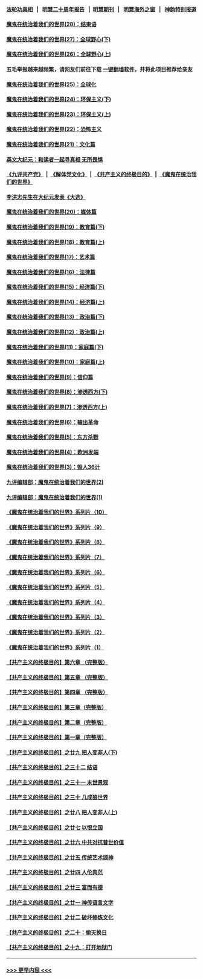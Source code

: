 #### [法轮功真相](https://github.com/gfw-breaker/truth/blob/master/README.md?t=0) &nbsp;&nbsp;|&nbsp;&nbsp; [明慧二十周年报告](https://github.com/gfw-breaker/mh-reports/blob/master/README.md?t=0) &nbsp;&nbsp;|&nbsp;&nbsp;[明慧期刊](https://github.com/gfw-breaker/mh-qikan) &nbsp;&nbsp;|&nbsp;&nbsp; [明慧海外之窗](https://github.com/gfw-breaker/mh-news/blob/master/README.md?t=0) &nbsp;&nbsp;|&nbsp;&nbsp; [神韵特别报道](https://github.com/gfw-breaker/mh-news/blob/master/shenyun.md?t=0)
#### [魔鬼在统治着我们的世界(28)：结束语](../pages/nsc422/n10936246.md?t=07041801) 
#### [魔鬼在统治着我们的世界(27)：全球野心(下)](../pages/nsc422/n10928319.md?t=07041801) 
#### [魔鬼在统治着我们的世界(26)：全球野心(上)](../pages/nsc422/n10900318.md?t=07041801) 
#### 五毛举报越来越频繁，请网友们前往下载 [一键翻墙软件](https://github.com/gfw-breaker/ssr-accounts)，并将此项目推荐给亲友
#### [魔鬼在统治着我们的世界(25)：全球化](../pages/nsc422/n10788205.md?t=07041801) 
#### [魔鬼在统治着我们的世界(24)：环保主义(下)](../pages/nsc422/n10695307.md?t=07041801) 
#### [魔鬼在统治着我们的世界(23)：环保主义(上)](../pages/nsc422/n10688613.md?t=07041801) 
#### [魔鬼在统治着我们的世界(22)：恐怖主义](../pages/nsc422/n10614727.md?t=07041801) 
#### [魔鬼在统治着我们的世界(21)：文化篇](../pages/nsc422/n10597706.md?t=07041801) 
#### [英文大纪元：和读者一起寻真相 无所畏惧](../pages/nsc422/n12542027.md?t=07041801) 
#### [《九评共产党》](https://github.com/begood0513/9ping.md/blob/master/README.md) &nbsp;|&nbsp; [《解体党文化》](../../../../jtdwh.md/blob/master/README.md)  &nbsp;|&nbsp; [《共产主义的终极目的》](../../../../gczydzjmd.md/blob/master/README.md) &nbsp;|&nbsp; [《魔鬼在统治我们的世界》](../../../../mgztzwmdsj.md/blob/master/README.md) 
#### [李洪志先生在大纪元发表《大选》](../pages/nsc422/n12534746.md?t=07041801) 
#### [魔鬼在统治着我们的世界(20)：媒体篇](../pages/nsc422/n10586579.md?t=07041801) 
#### [魔鬼在统治着我们的世界(19)：教育篇(下)](../pages/nsc422/n10564808.md?t=07041801) 
#### [魔鬼在统治着我们的世界(18)：教育篇(上)](../pages/nsc422/n10526970.md?t=07041801) 
#### [魔鬼在统治着我们的世界(17)：艺术篇](../pages/nsc422/n10499093.md?t=07041801) 
#### [魔鬼在统治着我们的世界(16)：法律篇](../pages/nsc422/n10485969.md?t=07041801) 
#### [魔鬼在统治着我们的世界(15)：经济篇(下)](../pages/nsc422/n10469975.md?t=07041801) 
#### [魔鬼在统治着我们的世界(14)：经济篇(上)](../pages/nsc422/n10457370.md?t=07041801) 
#### [魔鬼在统治着我们的世界(13)：政治篇(下)](../pages/nsc422/n10448270.md?t=07041801) 
#### [魔鬼在统治着我们的世界(12)：政治篇(上)](../pages/nsc422/n10444576.md?t=07041801) 
#### [魔鬼在统治着我们的世界(11)：家庭篇(下)](../pages/nsc422/n10440961.md?t=07041801) 
#### [魔鬼在统治着我们的世界(10)：家庭篇(上)](../pages/nsc422/n10435448.md?t=07041801) 
#### [魔鬼在统治着我们的世界(9)：信仰篇](../pages/nsc422/n10432159.md?t=07041801) 
#### [魔鬼在统治着我们的世界(8)：渗透西方(下)](../pages/nsc422/n10429603.md?t=07041801) 
#### [魔鬼在统治着我们的世界(7)：渗透西方(上)](../pages/nsc422/n10426013.md?t=07041801) 
#### [魔鬼在统治着我们的世界(6)：输出革命](../pages/nsc422/n10421536.md?t=07041801) 
#### [魔鬼在统治着我们的世界(5)：东方杀戮](../pages/nsc422/n10417707.md?t=07041801) 
#### [魔鬼在统治着我们的世界(4)：欧洲发端](../pages/nsc422/n10414890.md?t=07041801) 
#### [魔鬼在统治着我们的世界(3)：毁人36计](../pages/nsc422/n10411583.md?t=07041801) 
#### [九评编辑部：魔鬼在统治着我们的世界(2)](../pages/nsc422/n10410036.md?t=07041801) 
#### [九评编辑部：魔鬼在统治着我们的世界(1)](../pages/nsc422/n10406825.md?t=07041801) 
#### [《魔鬼在统治着我们的世界》系列片（10）](../pages/nsc422/n12292670.md?t=07041801) 
#### [《魔鬼在统治着我们的世界》系列片（9）](../pages/nsc422/n12290859.md?t=07041801) 
#### [《魔鬼在统治着我们的世界》系列片（8）](../pages/nsc422/n12287445.md?t=07041801) 
#### [《魔鬼在统治着我们的世界》系列片（7）](../pages/nsc422/n12283425.md?t=07041801) 
#### [《魔鬼在统治着我们的世界》系列片（6）](../pages/nsc422/n12282314.md?t=07041801) 
#### [《魔鬼在统治着我们的世界》系列片（5）](../pages/nsc422/n12281419.md?t=07041801) 
#### [《魔鬼在统治着我们的世界》系列片（4）](../pages/nsc422/n12274024.md?t=07041801) 
#### [《魔鬼在统治着我们的世界》系列片（3）](../pages/nsc422/n12271322.md?t=07041801) 
#### [《魔鬼在统治着我们的世界》系列片（2）](../pages/nsc422/n12269049.md?t=07041801) 
#### [《魔鬼在统治着我们的世界》系列片（1）](../pages/nsc422/n12267575.md?t=07041801) 
#### [【共产主义的终极目的】第六章 （完整版）](../pages/nsc422/n11428913.md?t=07041801) 
#### [【共产主义的终极目的】第五章 （完整版）](../pages/nsc422/n11428912.md?t=07041801) 
#### [【共产主义的终极目的】第四章 （完整版）](../pages/nsc422/n11428907.md?t=07041801) 
#### [【共产主义的终极目的】第三章（完整版）](../pages/nsc422/n11428848.md?t=07041801) 
#### [【共产主义的终极目的】第二章（完整版）](../pages/nsc422/n11428831.md?t=07041801) 
#### [【共产主义的终极目的】第一章（完整版）](../pages/nsc422/n11417651.md?t=07041801) 
#### [【共产主义的终极目的】之廿九 把人变非人(下)](../pages/nsc422/n11344140.md?t=07041801) 
#### [【共产主义的终极目的】之三十二 结语](../pages/nsc422/n11360535.md?t=07041801) 
#### [【共产主义的终极目的】之三十一 末世景观](../pages/nsc422/n11351129.md?t=07041801) 
#### [【共产主义的终极目的】之三十 几成狼世界](../pages/nsc422/n11348280.md?t=07041801) 
#### [【共产主义的终极目的】之廿八 把人变非人(上)](../pages/nsc422/n11340492.md?t=07041801) 
#### [【共产主义的终极目的】之廿七 以恨立国](../pages/nsc422/n11336944.md?t=07041801) 
#### [【共产主义的终极目的】之廿六 中共对抗普世价值](../pages/nsc422/n11324785.md?t=07041801) 
#### [【共产主义的终极目的】之廿五 传统艺术颂神](../pages/nsc422/n11296396.md?t=07041801) 
#### [【共产主义的终极目的】之廿四 人伦典范](../pages/nsc422/n11296397.md?t=07041801) 
#### [【共产主义的终极目的】之廿三 富而有德](../pages/nsc422/n11283598.md?t=07041801) 
#### [【共产主义的终极目的】之廿一 神传语言文字](../pages/nsc422/n11263265.md?t=07041801) 
#### [【共产主义的终极目的】之廿二 破坏修炼文化](../pages/nsc422/n11245728.md?t=07041801) 
#### [【共产主义的终极目的】之二十：偷天换日](../pages/nsc422/n11238846.md?t=07041801) 
#### [【共产主义的终极目的】之十九：打开地狱门](../pages/nsc422/n11206376.md?t=07041801) 

----
#### [ >>> 更早内容 <<< ](../indexes/nsc422-earlier.md)

